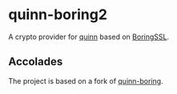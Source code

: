 # quinn-boring2

A crypto provider for [quinn](https://github.com/quinn-rs/quinn) based on [BoringSSL](https://github.com/google/boringssl).

## Accolades

The project is based on a fork of [quinn-boring](https://github.com/quinn-rs/quinn-boring).